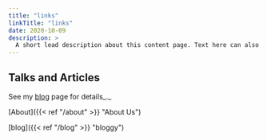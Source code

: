 ```yaml
---
title: "links"
linkTitle: "links"
date: 2020-10-09
description: >
  A short lead description about this content page. Text here can also be **bold** or _italic_ and can even be split over multiple paragraphs.
---
```


Talks and Articles
------------------

See my [blog](blog/ "Blog") page for details_._

[About]({{< ref "/about" >}} "About Us")

[blog]({{< ref "/blog" >}} "bloggy")

